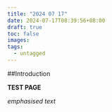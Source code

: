 ```yaml
---
title: "2024 07 17"
date: 2024-07-17T08:39:56+08:00
draft: true
toc: false
images:
tags:
  - untagged
---
```


##Introduction

**TEST PAGE**

*emphasised text*

